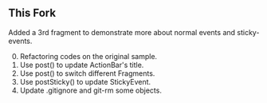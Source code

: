 This Fork
---------

Added a 3rd fragment to demonstrate more about normal events and sticky-events. 

0. Refactoring codes on the original sample.
1. Use post() to update ActionBar's title.
2. Use post() to switch different Fragments.
3. Use postSticky() to update StickyEvent.
4. Update .gitignore and git-rm some objects.